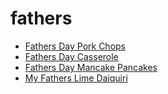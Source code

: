 # fathers

 * [Fathers Day Pork Chops](../index/f/fathers-day-pork-chops-365696.json)
 * [Fathers Day Casserole](../index/f/fathers-day-casserole.json)
 * [Fathers Day Mancake Pancakes](../index/f/fathers-day-mancake-pancakes.json)
 * [My Fathers Lime Daiquiri](../index/m/my-fathers-lime-daiquiri.json)
